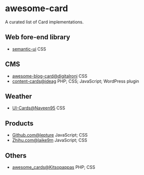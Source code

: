 # awesome-card
A curated list of Card implementations.

## Web fore-end library
* [semantic-ui](https://semantic-ui.com/views/card.html) CSS

## CMS
* [awesome-blog-card@digitalroni](https://github.com/digitalroni/awesome-blog-card) CSS
* [content-cards@ideag](https://github.com/ideag/content-cards) PHP; CSS; JavaScript; WordPress plugin

## Weather
* [UI-Cards@Naveen95](https://github.com/Naveen95/UI-Cards) CSS

## Products
* [Github.com@lepture](https://github.com/lepture/github-cards) JavaScript; CSS
* [Zhihu.com@laike9m](https://github.com/laike9m/zhihu-card) JavaScript; CSS

## Others
* [awesome_cards@Kitsopappas](https://github.com/Kitsopappas/awesome_cards) PHP; CSS
